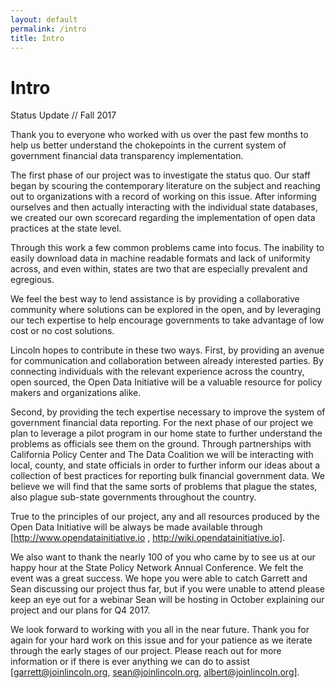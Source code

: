 ```yaml
---
layout: default
permalink: /intro
title: Intro
---
```


# Intro

Status Update // Fall 2017

Thank you to everyone who worked with us over the past few months to help us better understand the chokepoints in the current system of government financial data transparency implementation.

The first phase of our project was to investigate the status quo. Our staff began by scouring the contemporary literature on the subject and reaching out to organizations with a record of working on this issue. After informing ourselves and then actually interacting with the individual state databases, we created our own scorecard regarding the implementation of open data practices at the state level.

Through this work a few common problems came into focus. The inability to easily download data in machine readable formats and lack of uniformity across, and even within, states are two that are especially prevalent and egregious. 

We feel the best way to lend assistance is by providing a collaborative community where solutions can be explored in the open, and by leveraging our tech expertise to help encourage governments to take advantage of low cost or no cost solutions. 

Lincoln hopes to contribute in these two ways. First, by providing an avenue for communication and collaboration between already interested parties. By connecting individuals with the relevant experience across the country, open sourced, the Open Data Initiative will be a valuable resource for policy makers and organizations alike. 

Second, by providing the tech expertise necessary to improve the system of government financial data reporting. For the next phase of our project we plan to leverage a pilot program in our home state to further understand the problems as officials see them on the ground. Through partnerships with California Policy Center and The Data Coalition we will be interacting with local, county, and state officials in order to further inform our ideas about a collection of best practices for reporting bulk financial government data. We believe we will find that the same sorts of problems that plague the states, also plague sub-state governments throughout the country. 

True to the principles of our project, any and all resources produced by the Open Data Initiative will be always be made available through [http://www.opendatainitiative.io , http://wiki.opendatainitiative.io]. 

We also want to thank the nearly 100 of you who came by to see us at our happy hour at the State Policy Network Annual Conference. We felt the event was a great success. We hope you were able to catch Garrett and Sean discussing our project thus far, but if you were unable to attend please keep an eye out for a webinar Sean will be hosting in October explaining our project and our plans for Q4 2017.

We look forward to working with you all in the near future. Thank you for again for your hard work on this issue and for your patience as we iterate through the early stages of our project. Please reach out for more information or if there is ever anything we can do to assist [garrett@joinlincoln.org, sean@joinlincoln.org, albert@joinlincoln.org].
